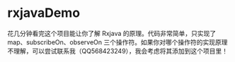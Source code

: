 # rxjavaDemo
花几分钟看完这个项目能让你了解 Rxjava 的原理。代码非常简单，只实现了 map、subscribeOn、observeOn 三个操作符。如果你对哪个操作符的实现原理不理解，可以尝试联系我（QQ568423249），我会考虑将其添加到这个项目里！
